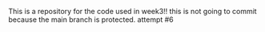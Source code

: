 This is a repository for the code used in week3!!
this is not going to commit because the main branch is protected.
attempt #6